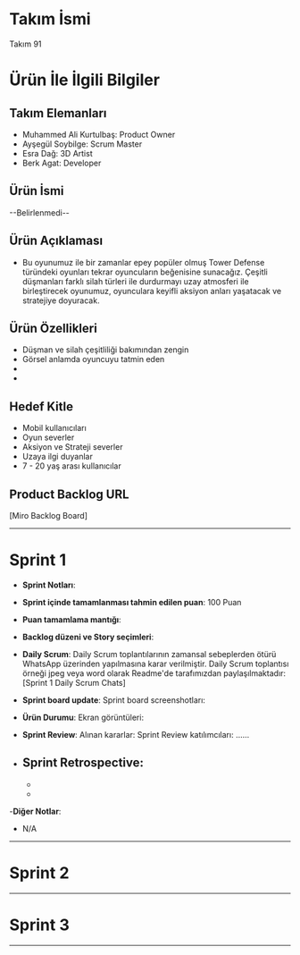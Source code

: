 # **Takım İsmi**

Takım 91

# Ürün İle İlgili Bilgiler

## Takım Elemanları

- Muhammed Ali Kurtulbaş: Product Owner
- Ayşegül Soybilge: Scrum Master
- Esra Dağ: 3D Artist
- Berk Agat: Developer

## Ürün İsmi

--Belirlenmedi--

## Ürün Açıklaması

- Bu oyunumuz ile bir zamanlar epey popüler olmuş Tower Defense türündeki oyunları tekrar oyuncuların beğenisine sunacağız. Çeşitli düşmanları farklı silah türleri ile durdurmayı uzay atmosferi ile birleştirecek oyunumuz, oyunculara keyifli aksiyon anları yaşatacak ve stratejiye doyuracak.

## Ürün Özellikleri

- Düşman ve silah çeşitliliği bakımından zengin
- Görsel anlamda oyuncuyu tatmin eden
- 
- 

## Hedef Kitle

- Mobil kullanıcıları
- Oyun severler
- Aksiyon ve Strateji severler
- Uzaya ilgi duyanlar
- 7 - 20 yaş arası kullanıcılar

## Product Backlog URL

[Miro Backlog Board]

---

# Sprint 1

- **Sprint Notları**: 

- **Sprint içinde tamamlanması tahmin edilen puan**: 100 Puan

- **Puan tamamlama mantığı**: 

- **Backlog düzeni ve Story seçimleri**: 

- **Daily Scrum**: Daily Scrum toplantılarının zamansal sebeplerden ötürü WhatsApp üzerinden yapılmasına karar verilmiştir. Daily Scrum toplantısı örneği jpeg veya word olarak Readme'de tarafımızdan paylaşılmaktadır: [Sprint 1 Daily Scrum Chats]

- **Sprint board update**: Sprint board screenshotları: 



- **Ürün Durumu**: Ekran görüntüleri:
  
  

- **Sprint Review**: 
Alınan kararlar: 
Sprint Review katılımcıları: ......

- **Sprint Retrospective:**
  - 
  - 
  - 

-**Diğer Notlar**:
- N/A

---

# Sprint 2


---

# Sprint 3

---
 
